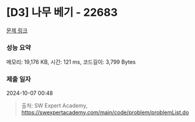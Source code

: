 # [D3] 나무 베기 - 22683 

[문제 링크](https://swexpertacademy.com/main/code/problem/problemDetail.do?contestProbId=AZIyCYJ6p30DFAQP) 

### 성능 요약

메모리: 19,176 KB, 시간: 121 ms, 코드길이: 3,799 Bytes

### 제출 일자

2024-10-07 00:48



> 출처: SW Expert Academy, https://swexpertacademy.com/main/code/problem/problemList.do